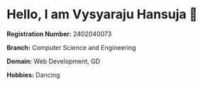 # Hello, I am **Vysyaraju Hansuja** 👋

**Registration Number:** 2402040073 

**Branch:** Computer Science and Engineering

**Domain:** Web Development, GD 

**Hobbies:** Dancing